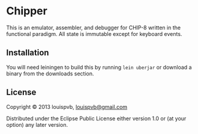 # Chipper

This is an emulator, assembler, and debugger for CHIP-8 written in the 
functional paradigm. All state is immutable except for keyboard events.

## Installation

You will need leiningen to build this by running `lein uberjar` or download a
binary from the downloads section.

## License

Copyright © 2013 louispvb, <louispvb@gmail.com>

Distributed under the Eclipse Public License either version 1.0 or (at
your option) any later version.
